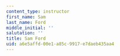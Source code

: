 ```yaml
---
content_type: instructor
first_name: Sam
last_name: Ford
middle_initial: ''
salutation: ''
title: Sam Ford
uid: a6e5affd-00e1-a85c-9917-e7daeb435aa4
---
```


